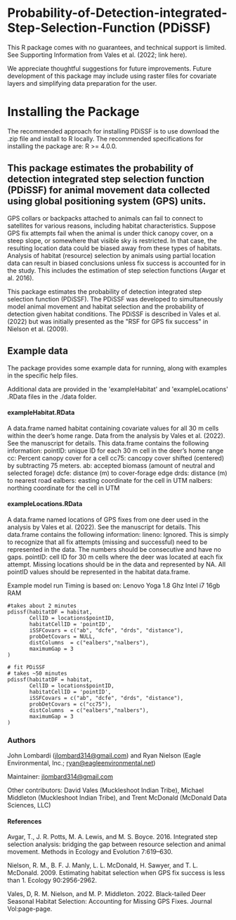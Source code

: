 # Probability-of-Detection-integrated-Step-Selection-Function (PDiSSF)

This R package comes with no guarantees, and technical support is limited. See Supporting Information from Vales et al. (2022; link here).  

We appreciate thoughtful suggestions for future improvements. Future development of this package may include using raster files for covariate layers and simplifying data preparation for the user.

# Installing the Package

The recommended approach for installing PDiSSF is to use download the .zip file and install to R locally. 
The recommended specifications for installing the package are: R >= 4.0.0. 



## This package estimates the probability of detection integrated step selection function (PDiSSF) for animal movement data collected using global positioning system (GPS) units. 

GPS collars or backpacks attached to animals can fail to connect to satellites for various reasons, including habitat characteristics. Suppose GPS fix attempts fail when the animal is under thick canopy cover, on a steep slope, or somewhere that visible sky is restricted. In that case, the resulting location data could be biased away from these types of habitats. Analysis of habitat (resource) selection by animals using partial location data can result in biased conclusions unless fix success is accounted for in the study. This includes the estimation of step selection functions (Avgar et al. 2016).

This package estimates the probability of detection integrated step selection function (PDiSSF). The PDiSSF was developed to simultaneously model animal movement and habitat selection and the probability of detection given habitat conditions. The PDiSSF is described in Vales et al. (2022) but was initially presented as the "RSF for GPS fix success" in Nielson et al. (2009).

## Example data

The package provides some example data for running, along with examples in the specific help files.

Additional data are provided in the 'exampleHabitat' and 'exampleLocations' .RData files in the ./data folder.


#### exampleHabitat.RData
A data.frame named habitat containing covariate values for all 30 m cells within the deer’s home range. Data from the analysis by Vales et al. (2022). See the manuscript for details. 
This data.frame contains the following information:
pointID: unique ID for each 30 m cell in the deer’s home range
cc: Percent canopy cover for a cell
cc75: cancopy cover shifted (centered) by subtracting 75 meters. 
ab: accepted biomass (amount of neutral and selected forage)
dcfe: distance (m) to cover-forage edge
drds: distance (m) to nearest road
ealbers: easting coordinate for the cell in UTM
nalbers: northing coordinate for the cell in UTM

#### exampleLocations.RData
A data.frame named locations of GPS fixes from one deer used in the analysis by Vales et al. (2022). See the manuscript for details. This data.frame contains the following information:
lineno: Ignored. This is simply to recognize that all fix attempts (missing and successful) need to be represented in the data. The numbers should be consecutive and have no gaps.
pointID: cell ID for 30 m cells where the deer was located at each fix attempt. Missing locations should be in the data and represented by NA. All pointID values should be represented in the habitat data.frame. 

Example model run
Timing is based on:
Lenovo Yoga
1.8 Ghz 
Intel i7
16gb RAM

``` library(PDiSSF)
#takes about 2 minutes
pdissf(habitatDF = habitat,
       CellID = locations$pointID,
       habitatCellID = 'pointID',
       iSSFCovars = c("ab", "dcfe", "drds", "distance"),
       probDetCovars = NULL,
       distColumns  = c("ealbers","nalbers"),
       maximumGap = 3
)

# fit PDiSSF
# takes ~50 minutes
pdissf(habitatDF = habitat,
       CellID = locations$pointID,
       habitatCellID = 'pointID',
       iSSFCovars = c("ab", "dcfe", "drds", "distance"),
       probDetCovars = c("cc75"),
       distColumns  = c("ealbers","nalbers"),
       maximumGap = 3
)

```

### Authors 
John Lombardi (jlombard314@gmail.com) and Ryan Nielson (Eagle Environmental, Inc.; ryan@eagleenvironmental.net)

Maintainer: jlombard314@gmail.com

Other contributors: David Vales (Muckleshoot Indian Tribe), Michael Middleton (Muckleshoot Indian Tribe), and 
  Trent McDonald (McDonald Data Sciences, LLC)


#### References

Avgar, T., J. R. Potts, M. A. Lewis, and M. S. Boyce. 2016. Integrated step selection analysis: bridging the gap between resource selection and animal movement. Methods in Ecology and Evolution 7:619–630.

Nielson, R. M., B. F. J. Manly, L. L. McDonald, H. Sawyer, and T. L. McDonald. 2009. Estimating habitat selection when GPS fix success is less than 1. Ecology 90:2956-2962.

Vales, D, R. M. Nielson, and M. P. Middleton. 2022. Black-tailed Deer Seasonal Habitat Selection: Accounting for Missing GPS Fixes. Journal Vol:page-page.

